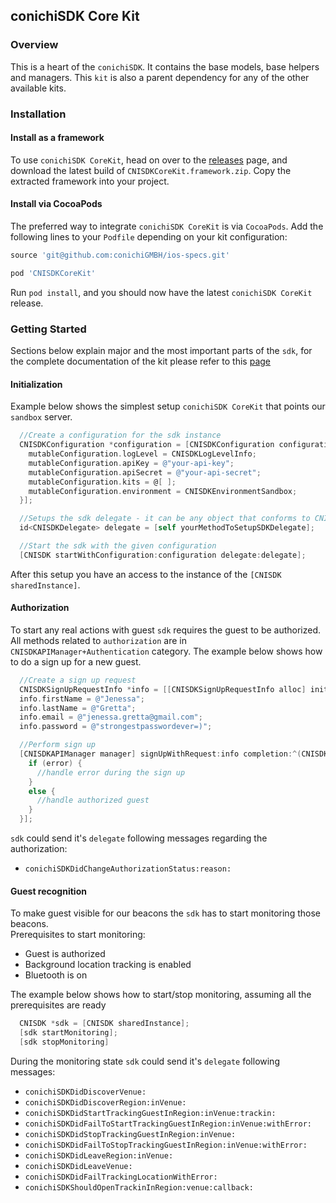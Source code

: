 ## conichiSDK Core Kit

### Overview

This is a heart of the `conichiSDK`. It contains the base models, base helpers and managers. This `kit` is also a parent dependency for any of the other available kits.

### Installation

#### Install as a framework

To use `conichiSDK CoreKit`, head on over to the [releases](https://github.com/conichiGMBH/ios-sdk/releases) page, and download the latest build of `CNISDKCoreKit.framework.zip`. Copy the extracted framework into your project.

#### Install via CocoaPods
The preferred way to integrate `conichiSDK CoreKit` is via `CocoaPods`. Add the following lines to your `Podfile` depending on your kit configuration:
```ruby
source 'git@github.com:conichiGMBH/ios-specs.git'

pod 'CNISDKCoreKit'
```
Run `pod install`, and you should now have the latest `conichiSDK CoreKit` release.

### Getting Started

Sections below explain major and the most important parts of the `sdk`, for the complete documentation of the kit please refer to this [page](https://github.com/conichiGMBH/ios-sdk/blob/master/CNISDKCoreKit/docs/apple_doc/html/index.html)

#### Initialization

Example below shows the simplest setup `conichiSDK CoreKit` that points our `sandbox` server.

```objective-c
  //Create a configuration for the sdk instance
  CNISDKConfiguration *configuration = [CNISDKConfiguration configurationWithBlock:^(id<CNISDKMutableConfiguration> \_Nonnull mutableConfiguration) {
    mutableConfiguration.logLevel = CNISDKLogLevelInfo;
    mutableConfiguration.apiKey = @"your-api-key";
    mutableConfiguration.apiSecret = @"your-api-secret";
    mutableConfiguration.kits = @[ ];
    mutableConfiguration.environment = CNISDKEnvironmentSandbox;
  }];

  //Setups the sdk delegate - it can be any object that conforms to CNISDKDelegate protocol
  id<CNISDKDelegate> delegate = [self yourMethodToSetupSDKDelegate];

  //Start the sdk with the given configuration
  [CNISDK startWithConfiguration:configuration delegate:delegate];
```

After this setup you have an access to the instance of the `[CNISDK sharedInstance]`.

#### Authorization

To start any real actions with guest `sdk` requires the guest to be authorized. All methods related to `authorization` are in `CNISDKAPIManager+Authentication` category. The example below shows how to do a sign up for a new guest.

```objective-c
  //Create a sign up request
  CNISDKSignUpRequestInfo *info = [[CNISDKSignUpRequestInfo alloc] init];
  info.firstName = @"Jenessa";
  info.lastName = @"Gretta";
  info.email = @"jenessa.gretta@gmail.com";
  info.password = @"strongestpasswordever=)";

  //Perform sign up
  [CNISDKAPIManager manager] signUpWithRequest:info completion:^(CNISDKGuest *guest, NSError *error){
    if (error) {
      //handle error during the sign up
    }
    else {
      //handle authorized guest
    }
  }];
```

`sdk` could send it's `delegate` following messages regarding the authorization:
* `conichiSDKDidChangeAuthorizationStatus:reason:`

#### Guest recognition

To make guest visible for our beacons the `sdk` has to start monitoring those beacons.  
Prerequisites to start monitoring:
* Guest is authorized
* Background location tracking is enabled
* Bluetooth is on

The example below shows how to start/stop monitoring, assuming all the prerequisites are ready
```objective-c
  CNISDK *sdk = [CNISDK sharedInstance];
  [sdk startMonitoring];
  [sdk stopMonitoring]
```

During the monitoring state `sdk` could send it's `delegate` following messages:
* `conichiSDKDidDiscoverVenue:`
* `conichiSDKDidDiscoverRegion:inVenue:`
* `conichiSDKDidStartTrackingGuestInRegion:inVenue:trackin:`
* `conichiSDKDidFailToStartTrackingGuestInRegion:inVenue:withError:`
* `conichiSDKDidStopTrackingGuestInRegion:inVenue:`
* `conichiSDKDidFailToStopTrackingGuestInRegion:inVenue:withError:`
* `conichiSDKDidLeaveRegion:inVenue:`
* `conichiSDKDidLeaveVenue:`
* `conichiSDKDidFailTrackingLocationWithError:`
* `conichiSDKShouldOpenTrackinInRegion:venue:callback:`
